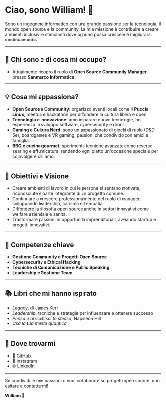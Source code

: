 # Ciao, sono William! 👋

Sono un ingegnere informatico con una grande passione per la tecnologia, il mondo open source e la community. La mia missione è contribuire a creare ambienti inclusivi e stimolanti dove ognuno possa crescere e migliorarsi continuamente.

---

## 🔭 Chi sono e di cosa mi occupo?

- Attualmente ricopro il ruolo di **Open Source Community Manager** presso **Sanmarco Informatica**.

---

## 💡 Cosa mi appassiona?

- **Open Source e Community**: organizzo eventi locali come il **Puccia Linux**, meetup e hackathon per diffondere la cultura libera e open.
- **Tecnologia e Innovazione**: amo imparare nuove tecnologie, ho esperienza in sviluppo software, cybersecurity e droni.
- **Gaming e Cultura Nerd**: sono un appassionato di giochi di ruolo (D&D 5e), boardgames e VR gaming, passioni che condivido con amici e famiglia.
- **BBQ e cucina gourmet**: sperimento tecniche avanzate come reverse searing e affumicatura, rendendo ogni piatto un'occasione speciale per coinvolgere chi amo.

---

## 🎯 Obiettivi e Visione

- Creare ambienti di lavoro in cui le persone si sentano motivate, riconosciute e parte integrante di un progetto comune.
- Continuare a crescere professionalmente nel ruolo di manager, sviluppando leadership, carisma ed empatia.
- Diffondere la filosofia open source anche in settori innovativi come welfare aziendale e sanità.
- Trasformare passioni in opportunità imprenditoriali, avviando startup e progetti innovativi.

---

## 🚀 Competenze chiave

- **Gestione Community e Progetti Open Source**
- **Cybersecurity e Ethical Hacking**
- **Tecniche di Comunicazione e Public Speaking**
- **Leadership e Gestione Team**

---

## 📚 Libri che mi hanno ispirato

- *Legacy*, di James Kerr
- *Leadership*, tecniche e strategie per influenzare e ottenere successo
- *Pensa e arricchisci te stesso*, Napoleon Hill
- *Usa la tua mente quantica*

---

## 🤝 Dove trovarmi

- 🐙 [GitHub](https://github.com/willskymaker)
- 📸 [Instagram](https://instagram.com/willskymaker)
- 🌐 [LinkedIn](https://linkedin.com/william-donzelli)

---

Se condividi le mie passioni o vuoi collaborare su progetti open source, non esitare a contattarmi!

**William 🌟**

